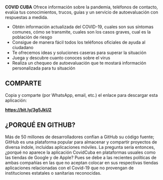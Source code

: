 

**COVID CUBA** Ofrece información sobre la pandemia, teléfonos de contacto, evalúa tus conocimientos, trucos, guías y un servicio de autoevaluación con respuestas a medida.

- Obtén información actualizada del COVID-19, cuales son sus síntomas comunes, cómo se transmite, cuales son los casos graves, cual es la población de riesgo
- Consigue de manera fácil todos los teléfonos oficiales de ayuda al ciudadano
- Te ofrecemos ideas y soluciones caseras para superar la situación
- Juega y descubre cuanto conoces sobre el virus
- Realiza un chequeo de autoevaluación que te mostará información personalizada para tu situación


## COMPARTE

Copia y comparte (por WhatsApp, email, etc.) el enlace para descargar esta aplicación: 

**https://bit.ly/3g5JkU2**


## ¿PORQUÉ EN GITHUB?

Más de 50 millones de desarrolladores confían a GitHub su código fuente; GitHub es una plataforma popular para almacenar y compartir proyectos de diversa índole, incluidas aplicaciones móviles. La pregunta sería entonces, ¿porqué no aparece la aplicación CovidCuba en plataformas usuales como las tiendas de Google y de Apple? Pues se debe a las recientes políticas de ambas compañías en las que no aceptan colocar en sus respectivas tiendas aplicaciones relacionadas con el Covid-19 que no provengan de instituciones estatales o sanitarias reconocidas.

